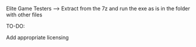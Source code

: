 Elite Game Testers --> Extract from the 7z and run the exe as is in the folder with other files


TO-DO:


Add appropriate licensing
